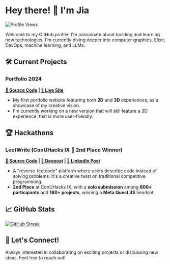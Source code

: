 # Hey there! 👋 I'm Jia

![Profile
Views](https://komarev.com/ghpvc/?username=Jxl-s&color=green&style=for-the-badge)

Welcome to my GitHub profile! I'm passionate about building and learning
new technologies. I'm currently diving deeper into computer graphics, Elixir,
DevOps, machine learning, and LLMs.

## 🛠️ Current Projects

### Portfolio 2024

**[📁 Source Code](https://github.com/Jxl-s/portfolio-2024) | [🔗 Live
Site](https://www.jiaxuan.li)**

- My first portfolio website featuring both **2D** and **3D** experiences, as a
showcase of my creative vision.
- I'm currently working on a new version that will still feature a 3D experience, that is more user-friendly.

## 🏆 Hackathons

### LeetWrite (ConUHacks IX 🥈 2nd Place Winner)

**[📁 Source Code](https://github.com/Jxl-s/ConUHacksIX) | [🔗 Devpost](https://devpost.com/software/leetwrite) | [👥 LinkedIn Post](https://www.linkedin.com/feed/update/urn:li:activity:7294755566944419841)**

- A "reverse-leetcode" platform where users describe code instead of solving
problems. It's a creative twist on traditional competitive programming.
- **2nd Place** at ConUHacks IX, with a **solo submission** among **800+
participants** and **180+ projects**, winning a **Meta Quest 3S** headset.

## 📈 GitHub Stats

[![GitHub
Streak](https://streak-stats.demolab.com/?user=Jxl-s&theme=tokyonight)](https://git.io/streak-stats)

## 💫 Let's Connect!

Always interested in collaborating on exciting projects or discussing new
ideas. Feel free to reach out!
